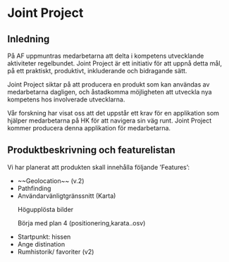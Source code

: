 <h1>Joint Project</h1>
<h2>Inledning</h2>

<p>På AF uppmuntras medarbetarna att delta i kompetens utvecklande aktiviteter regelbundet. Joint Project är ett initiativ för att uppnå detta mål, på ett praktiskt, produktivt, inkluderande och bidragande sätt.</p>

<p>Joint Project siktar på att producera en produkt som kan användas av medarbetarna dagligen, och åstadkomma möjligheten att utveckla nya kompetens hos involverade utvecklarna.</p>

<p>Vår forskning har visat oss att det uppstår ett krav för en applikation som hjälper medarbetarna på HK för att navigera sin väg runt. Joint Project kommer producera denna applikation för medarbetarna. </p>

<h2>Produktbeskrivning och featurelistan</h2>

<p>Vi har planerat att produkten skall innehålla följande ’Features’: </p>
<ul>
    <li>~~Geolocation~~ (v.2)</li>
    <li>Pathfinding</li>
    <li>Användarvänligtgränssnitt  (Karta)</li>
        <p>Högupplösta bilder</p>
        <p> Börja med plan 4 (positionering,karata..osv)</p>
    <li>Startpunkt: hissen</li>
    <li>Ange distination </li>
    <li>Rumhistorik/ favoriter (v2)</li>
</ul>
